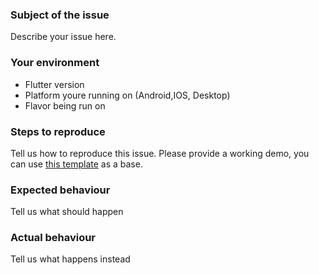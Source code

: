 ### Subject of the issue
Describe your issue here.

### Your environment
* Flutter version
* Platform youre running on (Android,IOS, Desktop)
* Flavor being run on

### Steps to reproduce
Tell us how to reproduce this issue. Please provide a working demo, you can use [this template](https://plnkr.co/edit/XorWgI?p=preview) as a base.

### Expected behaviour
Tell us what should happen

### Actual behaviour
Tell us what happens instead

